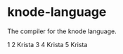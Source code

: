 knode-language
==============

The compiler for the knode language.

1
2 Krista
3
4 Krista
5 Krista
